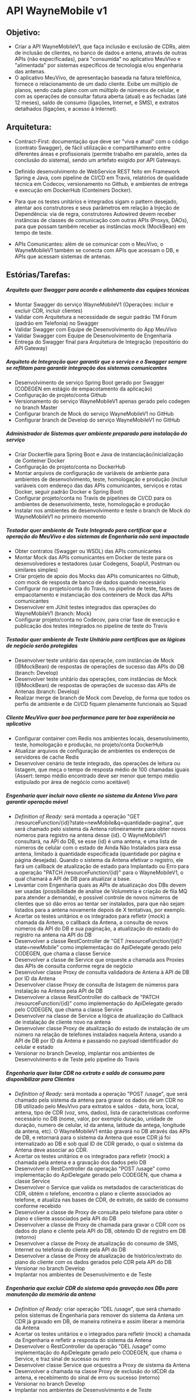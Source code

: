 # API WayneMobile v1



## Objetivo:

- Criar a API WayneMobileV1, que faça inclusão e exclusão de CDRs, além de  inclusão de clientes, no banco de dados e antena, através de outras APIs (não especificadas), para "consumida" no aplicativo MeuVivo e "alimentada" por sistemas específicos de tecnologia e/ou engenharia das antenas.
- O aplicativo MeuVivo, de apresentação baseada na fatura telefônica, fornece o relacionamento de um dado cliente. Exibe um múltiplo de planos, sendo cada plano com um múltiplo de números de celular, e com as operações de consultar fatura aberta (atual) e as fechadas (até 12 meses), saldo de consumo (ligações, Internet, e SMS), e extratos detalhados (ligações, e acesso à Internet).

## Arquitetura:

- Contract-First: documentação que deve ser "viva e atual" com o código (contrato Swagger), de fácil utilização e compartilhamento entre diferentes áreas e profissionais (permite trabalho em paralelo, antes da conclusão do sistema), sendo um artefato exigido por API Gateways.

- Definido desenvolvimento de WebService REST feito em Framework Spring e Java, com pipeline de CI/CD em Travis, relatórios de qualidade técnica em Codecov, versionamento no Github, e ambientes de entrega e execução em DockerHub (Conteiners Docker).

- Para que os testes unitários e integrados sigam o pattern desejado, atentar aos construtores e seus parâmetros em relação à Injeção de Dependência: via de regra, construtores Autowired devem receber instâncias de classes de comunicação com outras APIs (Proxys, DAOs), para que possam também receber as instâncias mock (MockBean) em tempo de teste.

- APIs Comunicantes: além de se comunicar com o MeuVivo, o WayneMobileV1 também se conecta com APIs que acessam o DB, e APIs que acessam sistemas de antenas.

  

## Estórias/Tarefas:


##### Arquiteto quer Swagger para acordo e alinhamento das equipes técnicas

- Montar Swagger do serviço WayneMobileV1 (Operações: incluir e excluir CDR, incluir clientes)
- Validar com Arquitetura a necessidade de seguir padrão TM Fórum (padrão em Telefonia) no Swagger
- Validar Swagger com Equipe de Desenvolvimento do App MeuVivo
- Validar Swagger com Equipe de Desenvolvimento de Engenharia
- Entrega do Swagger final para Arquitetura de Integração (repositório do API Gateway)

##### Arquiteto de Integração quer garantir que o serviço e o Swagger sempre se reflitam para garantir integração dos sistemas comunicantes

- Desenvolvimento de serviço Spring Boot gerado por Swagger (CODEGEN em estágio de empacotamento da aplicação)
- Configuração de projeto/conta Github
- Versionamento do serviço WayneMobileV1 apenas gerado pelo codegen no branch Master
- Configurar branch de Mock do serviço WayneMobileV1 no GitHub
- Configurar branch de Develop do serviço WayneMobileV1 no GitHub

##### Administrador de Sistemas quer ambiente preparado para instalação do serviço

- Criar Dockerfile para Spring Boot e Java de instanciação/inicialização de Conteiner Docker
- Configuração de projeto/conta no DockerHub
- Montar arquivos de configuração de variáveis de ambiente para ambientes de desenvolvimento, teste, homologação e produção (incluir variáveis com endereço das das APIs comunicantes, serviços e rotas Docker, seguir padrão Docker e Spring Boot)
- Configurar projeto/conta no Travis de pipelines de CI/CD para os ambientes de desenvolvimento, teste, homologação e produção
- Instalar nos ambientes de desenvolvimento e teste o branch de Mock do WayneMobileV1 no primeiro momento

##### Testador quer ambiente de Teste Integrado para certificar que a operação do MeuVivo e dos sistemas de Engenharia não será impactada

- Obter contratos (Swagger ou WSDL) das APIs comunicantes
- Montar Mock das APIs comunicantes em Docker de teste para os desenvolvedores e testadores (usar Codegens, SoapUI, Postman ou similares simples) 
- Criar projeto de apoio dos Mocks das APIs comunicantes no Github, com mock de resposta de banco de dados quando necessário
- Configurar no projeto/conta do Travis, no pipeline de teste, fases de empacotamento e instanciação dos conteiners de Mock das APIs comunicantes
- Desenvolver em JUnit testes integrados das operações do WayneMobileV1 (branch: Mock)
- Configurar projeto/conta no Codecov, para criar fase de execução e publicação dos testes integrados no pipeline de teste do Travis

##### Testador quer ambiente de Teste Unitário para certificas que as lógicas de negócio serão protegidas

- Desenvolver teste unitário das operaçõe, com instâncias de Mock (@MockBean) de respostas de operações de sucesso das APIs do DB (branch: Develop)
- Desenvolver teste unitário das operações, com instâncias de Mock (@MockBean) de respostas de operações de sucesso das APIs de Antenas (branch: Develop)
- Realizar merge de branch de Mock com Develop, de forma que todos os perfis de ambiente e de CI/CD fiquem plenamente funcionais ao Squad

##### Cliente MeuVivo quer boa performance para ter boa experiência no aplicativo

- Configurar container com Redis nos ambientes locais, desenvolvimento, teste, homologação e produção, no projeto/conta DockerHub
- Atualizar arquivos de configuração de ambientes os endereços de servidores de cache Redis
- Desenvolver cenário de teste integrado, das operações de leitura ou listagem, que meça o tempo de resposta médio de 100 chamadas iguais (Assert: tempo médio encontrado deve ser menor que tempo médio estipulado por área de negócio como aceitável)

##### Engenharia quer incluir novo cliente no sistema da Antena Vivo para garantir operação móvel
- *Definition of Ready:* será montada a operação "GET /resourceFunction/{id}?state=newMobile&q=quantidade-pagina", que será chamado pelo sistema da Antena rotineiramente para obter novos números para registro na antena desse {id}. O WayneMobileV1 consultará, na API do DB, se esse {id} é uma antena, e uma lista de números de celular com o estado de Ainda Não Instalados para essa antena, limitado à quantidade especificada (quantidade por página e página desejada). Quando o sistema da Antena efetivar o registro, ele fará um callback de atualização de estado para Implantado ou Erro para a operação "PATCH /resourceFunction/{id}" para o WayneMobileV1, o qual chamará a API de DB para atualizar a base.
- Levantar com Engenharia quais as APIs de atualização dos DBs devem ser usadas (possibilidade de analise de Volumetria e criação de fila MQ para atender a demanda), e possível controle de novos números de clientes que só dão erros ao tentar ser instalados, para que não sejam listados para a antena novamente depois de X tentativas, por exemplo.
- Acertar os testes unitários e os integrados para refletir (mock) a chamada da Antena, o callback da Antena, a consulta de novos números da API do DB e sua paginação, a atualização do estado do registro na antena na API do DB   
- Desenvolver a classe RestController de "GET /resourceFunction/{id}?state=newMobile" como implementação do ApiDelegate gerado pelo CODEGEN, que chama a classe Service
- Desenvolver a classe de Service que orqueste a chamada aos Proxies das APIs de consulta conforme regra de negócio
- Desenvolver classe Proxy de consulta validadora de Antena à API de DB por ID da Antena
- Desenvolver classe Proxy de consulta de listagem de números para instalação na Antena pela API de DB
- Desenvolver a classe RestController do callback de "PATCH /resourceFunction/{id}" como implementação do ApiDelegate gerado pelo CODEGEN, que chama a classe Service
- Desenvolver na classe de Service a lógica de atualização do Callback de instalação de cliente novo na antena
- Desenvolver classe Proxy de atualização do estado de instalação de um número na relação de telefones instalados naquela Antena, usando a API de DB por ID da Antena e passando no payload identificador do celular e estado
- Versionar no branch Develop, implantar nos ambientes de Desenvolvimento e de Teste pelo pipeline do Travis

##### Engenharia quer listar CDR no extrato e saldo de consumo para disponibilizar para Clientes 

- *Definition of Ready:* será montada a operação "POST /usage", que será chamado pela sistema da antena para gravar os dados de um CDR no DB utilizado pelo MeuVivo para extratos e saldos - data, hora, local, antena, tipo de CDR (voz, sms, dados), lista de caracteristicas conforme necessário no DB (nome, valor, por exemplo duração, unidade de duração, numero de celular, id da antena, latitude da antega, longitude da antena, etc). O WayneMobileV1 então gravará no DB através das APIs de DB, e retornará para o sistema da Antena que esse CDR já foi internalizado ao DB e sob qual ID de CDR gerado, o qual o sistema da Antena deve associar ao CDR.
- Acertar os testes unitários e os integrados para refletir (mock) a chamada pela antena e a gravação dos dados pelo DB 
- Desenvolver o RestController da operação "POST /usage" como implementação do ApiDelegate gerado pelo CODEGEN, que chama a classe Service
- Desenvolver o Service que valida os metadados de características do CDR, obtém o telefone, encontra o plano e cliente associados ao telefone, e atualiza nas bases de CDR, de extrato, de saldo de consumo conforme recebido
- Desenvolver a classe de Proxy de consulta pelo telefone  para obter o plano e cliente associados pela API do DB
- Desenvolver a classe de Proxy de chamada para  gravar o CDR com os dados do plano e cliente pela API do DB, obtendo ID de registro em DB (retorno)
- Desenvolver a classe de Proxy de atualização do consumo de SMS, Internet ou telefonia do cliente pela API do DB
- Desenvolver a classe de Proxy de atualização de histórico/extrato do plano do cliente com  os dados gerados pelo CDR pela API do DB
- Versionar no branch Develop
- Implantar nos ambientes de Desenvolvimento e de Teste

##### Engenharia que excluir CDR do sistema após gravação nos DBs para manutenção da memória da antena

- *Definition of Ready:* criar operação "DEL /usage", que será chamado pelos sistemas de Engenharia para remover do sistema da Antena um CDR já gravado em DB, de maneira rotineira e assim liberar a memória da Antena
- Acertar os testes unitários e o integrados para refletir (mock) a chamada da Engenharia e refletir a resposta do sistema da Antena 
- Desenvolver o RestController da operação "DEL /usage" como implementação do ApiDelegate gerado pelo CODEGEN, que chama o Service, e traz sinal de sucesso ou erro
- Desenvolver classe Service que orquestra a Proxy de sistema da Antena
- Desenvolver a chamada na classe Proxy de exclusão do idCDR da antena, e recebimento do sinal de erro ou sucesso (retorno)
- Versionar no branch Develop
- Implantar nos ambientes de Desenvolvimento e de Teste